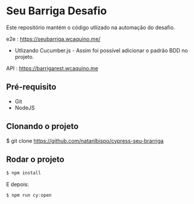 # Seu Barriga Desafio

Este repositório mantém o código utlizado na automação do desafio.

e2e : https://seubarriga.wcaquino.me/
* Utlizando Cucumber.js - Assim foi possível adicionar o padrão BDD no projeto.

API : https://barrigarest.wcaquino.me

## Pré-requisito
* Git
* NodeJS
## Clonando o projeto

$ git clone https://github.com/natanlbispo/cypress-seu-brarriga


## Rodar o projeto

~~~javascript
$ npm install
~~~

E depois: 

~~~javascript
$ npm run cy:open
~~~
